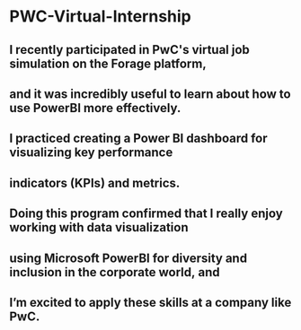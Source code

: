 # PWC-Virtual-Internship


## I recently participated in PwC's virtual job simulation on the Forage platform,
## and it was incredibly useful to learn about how to use PowerBI more effectively.
## I practiced creating a Power BI dashboard for visualizing key performance
## indicators (KPIs) and metrics.
## Doing this program confirmed that I really enjoy working with data visualization
## using Microsoft PowerBI for diversity and inclusion in the corporate world, and
## I’m excited to apply these skills at a company like PwC.
